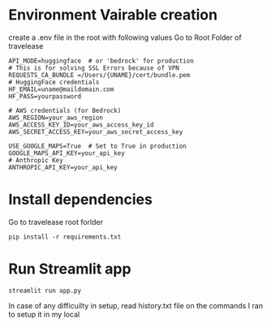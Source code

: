 
# Environment Vairable creation
create a .env file in the root with following values
Go to Root Folder of travelease
```
API_MODE=huggingface  # or 'bedrock' for production
# This is for solving SSL Errors because of VPN
REQUESTS_CA_BUNDLE =/Users/{UNAME}/cert/bundle.pem
# HuggingFace credentials
HF_EMAIL=uname@maildomain.com
HF_PASS=yourpassword

# AWS credentials (for Bedrock)
AWS_REGION=your_aws_region
AWS_ACCESS_KEY_ID=your_aws_access_key_id
AWS_SECRET_ACCESS_KEY=your_aws_secret_access_key

USE_GOOGLE_MAPS=True  # Set to True in production
GOOGLE_MAPS_API_KEY=your_api_key
# Anthropic Key
ANTHROPIC_API_KEY=your_api_key
```
# Install dependencies
Go to travelease root forlder
```
pip install -r requirements.txt 
```
# Run Streamlit app
```
streamlit run app.py
```
In case of any difficuilty in setup, read history.txt file on the commands I ran to setup it in my local


